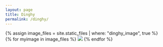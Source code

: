 ```yaml
---
layout: page
title: Dinghy
permalink: /dinghy/
---
```


{% assign image_files = site.static_files | where: "dinghy_image", true %}
{% for myimage in image_files %}
<img src="{{ site.baseurl }}{{ myimage.path }}">
{% endfor %}
